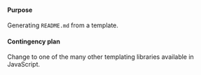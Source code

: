 #### Purpose

Generating `README.md` from a template.

#### Contingency plan

Change to one of the many other templating libraries available in JavaScript.
